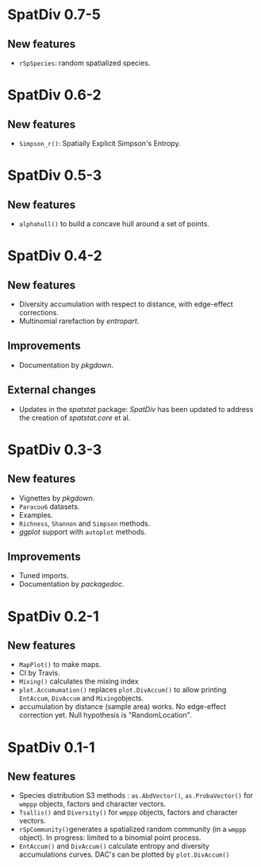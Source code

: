 # SpatDiv 0.7-5

## New features

* `rSpSpecies`: random spatialized species.


# SpatDiv 0.6-2

## New features

* `Simpson_r()`: Spatially Explicit Simpson's Entropy.


# SpatDiv 0.5-3

## New features

* `alphahull()` to build a concave hull around a set of points.


# SpatDiv 0.4-2

## New features

* Diversity accumulation with respect to distance, with edge-effect corrections.
* Multinomial rarefaction by _entropart_.

## Improvements

* Documentation by _pkgdown_.

## External changes
 
- Updates in the _spatstat_ package: _SpatDiv_ has been updated to address the creation of _spatstat.core_ et al.


# SpatDiv 0.3-3

## New features

* Vignettes by _pkgdown_.
* `Paracou6` datasets.
* Examples.
* `Richness`, `Shannon` and `Simpson` methods.
* _ggplot_ support with `autoplot` methods.

## Improvements

* Tuned imports.
* Documentation by _packagedoc_.


# SpatDiv 0.2-1

## New features

* `MapPlot()` to make maps.
* CI by Travis.
* `Mixing()` calculates the mixing index
* `plot.Accumumation()` replaces `plot.DivAccum()` to allow printing `EntAccum`, `DivAccum` and `Mixing`objects.
* accumulation by distance (sample area) works. No edge-effect correction yet. Null hypothesis is "RandomLocation".


# SpatDiv 0.1-1

## New features

* Species distribution S3 methods : `as.AbdVector()`, `as.ProbaVector()` for `wmppp` objects, factors and character vectors.
* `Tsallis()` and `Diversity()` for `wmppp` objects, factors and character vectors.
* `rSpCommunity()`generates a spatialized random community (in a `wmppp` object). In progress: limited to a binomial point process.
* `EntAccum()` and `DivAccum()` calculate entropy and diversity accumulations curves. DAC's can be plotted by `plot.DivAccum()`
